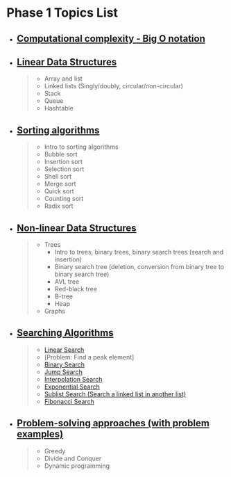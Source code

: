 # Phase 1 Topics List

- ## [Computational complexity - Big O notation](chapters/computational_complexity/README.md)
- ## [Linear Data Structures](chapters/linear_data_structures/README.md)
  > - Array and list
  > - Linked lists (Singly/doubly, circular/non-circular)
  > - Stack
  > - Queue
  > - Hashtable
- ## [Sorting algorithms](chapters/sorting_algorithms/README.md)
  > - Intro to sorting algorithms
  > - Bubble sort
  > - Insertion sort
  > - Selection sort
  > - Shell sort
  > - Merge sort
  > - Quick sort
  > - Counting sort
  > - Radix sort
- ## [Non-linear Data Structures](chapters/non_linear_data_structures/README.md)
  > - Trees
  >   - Intro to trees, binary trees, binary search trees (search and insertion)
  >   - Binary search tree (deletion, conversion from binary tree to binary search tree)
  >   - AVL tree
  >   - Red-black tree
  >   - B-tree
  >   - Heap
  > - Graphs
- ## [Searching Algorithms](chapters/searching_algorithms/README.md)
  > - [Linear Search](chapters/searching_algorithms/linear_search/README.md)
  > - [Problem: Find a peak element]
  > - [Binary Search](chapters/searching_algorithms/binary_search/README.md)
  > - [Jump Search](chapters/searching_algorithms/jump_search/README.md)
  > - [Interpolation Search](chapters/searching_algorithms/interpolation_search/README.md)
  > - [Exponential Search](chapters/searching_algorithms/exponential_search/README.md)
  > - [Sublist Search (Search a linked list in another list)](chapters/searching_algorithms/sublist_search/README.md)
  > - [Fibonacci Search](chapters/searching_algorithms/fibonacci_search/README.md)
- ## [Problem-solving approaches (with problem examples)](chapters/problem_solving_approaches/README.md)
  > - Greedy
  > - Divide and Conquer
  > - Dynamic programming
